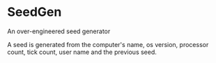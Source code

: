 # SeedGen
An over-engineered seed generator

A seed is generated from the computer's name, os version, processor count, tick count, user name and the previous seed.
